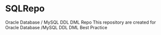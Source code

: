 # SQLRepo
Oracle Database / MySQL DDL DML Repo 
This repository are created for Oracle Database /MySQL DDL DML Best Practice 
